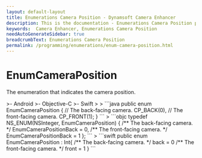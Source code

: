 ```yaml
---
layout: default-layout
title: Enumerations Camera Position - Dynamsoft Camera Enhancer
description: This is the documentation - Enumerations Camera Position page of Dynamsoft Camera Enhancer.
keywords:  Camera Enhancer, Enumerations Camera Position
needAutoGenerateSidebar: true
breadcrumbText: Enumerations Camera Position
permalink: /programming/enumerations/enum-camera-position.html
---
```


# EnumCameraPosition

The enumeration that indicates the camera position.

<div class="sample-code-prefix template2"></div>
   >- Android
   >- Objective-C
   >- Swift
   >
>
```java
public enum EnumCameraPosition {
   // The back-facing camera.
   CP_BACK(0),
   // The front-facing camera.
   CP_FRONT(1);
}
```
>
```objc
typedef NS_ENUM(NSInteger, EnumCameraPosition)
{
   /** The back-facing camera. */
   EnumCameraPositionBack = 0,
   /** The front-facing camera. */
   EnumCameraPositionBack = 1
};
```
>
```swift
public enum EnumCameraPosition : Int{
   /** The back-facing camera. */
   back = 0
   /** The front-facing camera. */
   front = 1
}
```
